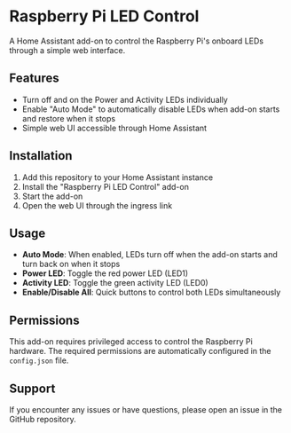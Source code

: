 # Raspberry Pi LED Control

A Home Assistant add-on to control the Raspberry Pi's onboard LEDs through a simple web interface.

## Features

- Turn off and on the Power and Activity LEDs individually
- Enable "Auto Mode" to automatically disable LEDs when add-on starts and restore when it stops
- Simple web UI accessible through Home Assistant

## Installation

1. Add this repository to your Home Assistant instance
2. Install the "Raspberry Pi LED Control" add-on
3. Start the add-on
4. Open the web UI through the ingress link

## Usage

- **Auto Mode**: When enabled, LEDs turn off when the add-on starts and turn back on when it stops
- **Power LED**: Toggle the red power LED (LED1)
- **Activity LED**: Toggle the green activity LED (LED0)
- **Enable/Disable All**: Quick buttons to control both LEDs simultaneously

## Permissions

This add-on requires privileged access to control the Raspberry Pi hardware. The required permissions are automatically configured in the `config.json` file.

## Support

If you encounter any issues or have questions, please open an issue in the GitHub repository.
